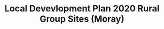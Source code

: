 ---
schema: default
title: Local Devevlopment Plan 2020 Rural Group Sites (Moray)
organization: Moray Council
notes: >-
    Local Development Plan Rural Group Sites have been set out within many of the Local Development Plan Rural Groupings. Sites with development potential have been identified. These are acceptable in principle subject to compliance with the Moray Local Development Plan (MLDP) 2020, but will still require confirmation of technical requirements (eg road access; drainage).These designations do not imply any right of access or use of private land, nor do they commit the Council to any form of maintenance or upkeep of the site.
resources:
  - name: Local Devevlopment Plan 2020 Rural Group Sites (Moray) FEATURE LAYER
  - url: >-
      
  - format: FEATURE LAYER
license: 
category:

  - Planning
  - INSPIRE
maintainer: Moray Council
maintainer_email: someone@example.com
---